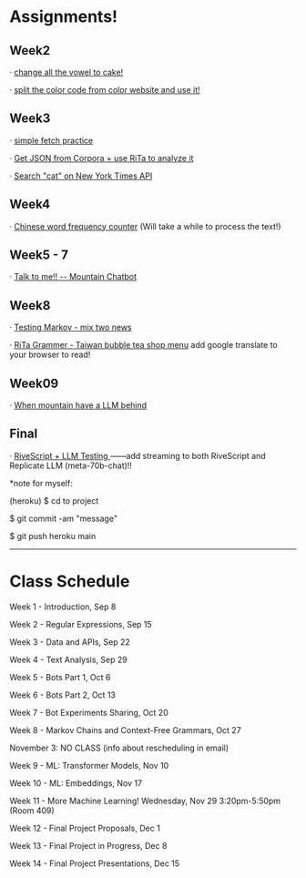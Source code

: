 # Assignments!

## Week2

· [change all the vowel to cake! ](https://yclanlan.github.io/2023-Fall-Programming-A2Z/Week02/practice1/)

· [split the color code from color website and use it!](https://yclanlan.github.io/2023-Fall-Programming-A2Z/Week02/practice2/)

## Week3

· [simple fetch practice](https://yclanlan.github.io/2023-Fall-Programming-A2Z/Week03/async%20practice/)

· [Get JSON from Corpora + use RiTa to analyze it](https://yclanlan.github.io/2023-Fall-Programming-A2Z/Week03/Corpora/)

· [Search "cat" on New York Times API](https://yclanlan.github.io/2023-Fall-Programming-A2Z/Week03/New%20York%20Times/)

## Week4

· [Chinese word frequency counter](https://yclanlan.github.io/2023-Fall-Programming-A2Z/Week04/)
 (Will take a while to process the text!)


## Week5 - 7

· [Talk to me!! -- Mountain Chatbot](https://yclanlan.github.io/2023-Fall-Programming-A2Z/Week05/)

## Week8

· [Testing Markov - mix two news](https://yclanlan.github.io/2023-Fall-Programming-A2Z/Week08/Markov/)


· [RiTa Grammer - Taiwan bubble tea shop menu](https://yclanlan.github.io/2023-Fall-Programming-A2Z/Week08/)
add google translate to your browser to read!


## Week09

· [When mountain have a LLM behind](https://yclanlan.github.io/2023-Fall-Programming-A2Z/Week09/)


## Final

· [RiveScript + LLM Testing ](https://talk-to-lans-mountain-a212fffbda9a.herokuapp.com/)
——add streaming to both RiveScript and Replicate LLM (meta-70b-chat)!!

*note for myself:

(heroku)
$ cd to project

$ git commit -am "message"

$ git push heroku main
_______________________________

# Class Schedule

Week 1 - Introduction, Sep 8

Week 2 - Regular Expressions, Sep 15

Week 3 - Data and APIs, Sep 22

Week 4 - Text Analysis, Sep 29

Week 5 - Bots Part 1, Oct 6

Week 6 - Bots Part 2, Oct 13

Week 7 - Bot Experiments Sharing, Oct 20

Week 8 - Markov Chains and Context-Free Grammars, Oct 27

November 3: NO CLASS (info about rescheduling in email)

Week 9 - ML: Transformer Models, Nov 10

Week 10 - ML: Embeddings, Nov 17

Week 11 - More Machine Learning! Wednesday, Nov 29 3:20pm-5:50pm (Room 409)

Week 12 - Final Project Proposals, Dec 1

Week 13 - Final Project in Progress, Dec 8

Week 14 - Final Project Presentations, Dec 15